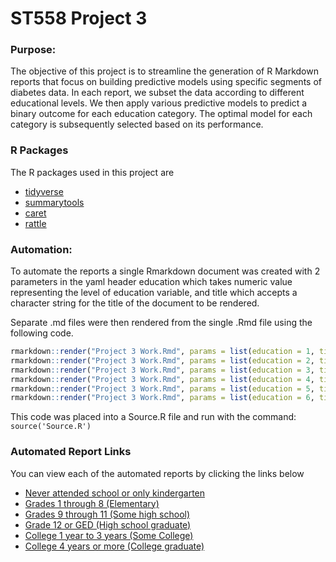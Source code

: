 # ST558 Project 3

### Purpose:

The objective of this project is to streamline the generation of R Markdown reports that focus on building predictive models using specific segments of diabetes data. In each report, we subset the data according to different educational levels. We then apply various predictive models to predict a binary outcome for each education category. The optimal model for each category is subsequently selected based on its performance.

### R Packages

The R packages used in this project are

* [tidyverse](https://www.tidyverse.org/)
* [summarytools](https://cran.r-project.org/package=summarytools/vignettes/introduction.html)
* [caret](https://cran.r-project.org/web/packages/caret/vignettes/caret.html)
* [rattle](https://cran.r-project.org/web/packages/rattle/index.html)

### Automation: 

To automate the reports a single Rmarkdown document was created with 2 parameters in the yaml header education which takes numeric value representing the level of education variable, and title which accepts a character string for the title of the document to be rendered. 

Separate .md files were then rendered from the single .Rmd file using the following code. 

```r
rmarkdown::render("Project 3 Work.Rmd", params = list(education = 1, title = "Never attended school or only kindergarten" ), output_file = "Grades0-k")
rmarkdown::render("Project 3 Work.Rmd", params = list(education = 2, title = "Grades 1 through 8 (Elementary)" ), output_file = "Grades1_8")
rmarkdown::render("Project 3 Work.Rmd", params = list(education = 3, title = "Grades 9 through 11 (Some high school)" ), output_file = "Grades9_11")
rmarkdown::render("Project 3 Work.Rmd", params = list(education = 4, title = "Grade 12 or GED (High school graduate)" ), output_file = "Grades12_GED")
rmarkdown::render("Project 3 Work.Rmd", params = list(education = 5, title = "College 1 year to 3 years (Some college or technical school)" ), output_file = "College1_3")
rmarkdown::render("Project 3 Work.Rmd", params = list(education = 6, title = "College 4 years or more (College graduate)" ), output_file = "College4")
```

This code was placed into a Source.R file and run with the command: `source('Source.R')`

### Automated Report Links

You can view each of the automated reports by clicking the links below

* [Never attended school or only kindergarten](Grades0tok.md)
* [Grades 1 through 8 (Elementary)](Grades1to8.md)
* [Grades 9 through 11 (Some high school)](Grades9to11.md)
* [Grade 12 or GED (High school graduate)](Grades12toGED.md)
* [College 1 year to 3 years (Some College)](College1to3.md)
* [College 4 years or more (College graduate)](College4.md)